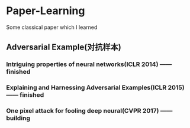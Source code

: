 # Paper-Learning
Some classical paper which I learned

## Adversarial Example(对抗样本)
### Intriguing properties of neural networks(ICLR 2014) —— finished
### Explaining and Harnessing Adversarial Examples(ICLR 2015) —— finished
### One pixel attack for fooling deep neural(CVPR 2017) —— building
